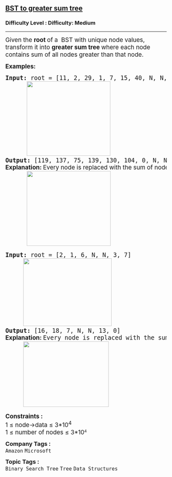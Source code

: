 <h2><a href="https://www.geeksforgeeks.org/problems/bst-to-greater-sum-tree/1?timeMachineDate=2025-10-17">BST to greater sum tree</a></h2><h3>Difficulty Level : Difficulty: Medium</h3><hr><div class="problems_problem_content__Xm_eO"><p><span style="font-size: 14pt;">Given the&nbsp;<strong>root&nbsp;</strong>of a&nbsp;&nbsp;BST with unique node values, transform it into <strong>greater sum tree </strong>where each node contains sum of all nodes&nbsp;greater&nbsp;than that node.</span></p>
<p><span style="font-size: 14pt;"><strong>Examples:</strong></span></p>
<pre><span style="font-size: 14pt;"><strong>Input: </strong>root = [11, 2, 29, 1, 7, 15, 40, N, N, N, N, N, N, 35, N]<br>      <img src="https://media.geeksforgeeks.org/img-practice/prod/addEditProblem/706357/Web/Other/blobid0_1759556071.webp" width="261" height="233"><br><strong>Output:</strong> [119, 137, 75, 139, 130, 104, 0, N, N, N, N, N, N, 40, N]<br><strong style="font-family: -apple-system, BlinkMacSystemFont, 'Segoe UI', Roboto, Oxygen, Ubuntu, Cantarell, 'Open Sans', 'Helvetica Neue', sans-serif;">Explanation: </strong><span style="font-family: -apple-system, BlinkMacSystemFont, 'Segoe UI', Roboto, Oxygen, Ubuntu, Cantarell, 'Open Sans', 'Helvetica Neue', sans-serif;">Every node is replaced with the sum of nodes greater than itself. </span><br>      <img src="https://media.geeksforgeeks.org/img-practice/prod/addEditProblem/706357/Web/Other/blobid1_1759556181.webp" width="262" height="234">
</span></pre>
<pre><span style="font-size: 14pt;"><strong>Input</strong><strong>:</strong> root = [2, 1, 6, N, N, 3, 7]<br>     <img src="https://media.geeksforgeeks.org/img-practice/prod/addEditProblem/706357/Web/Other/blobid2_1759556893.webp" width="276" height="212"><br><strong>Output: </strong>[16, 18, 7, N, N, 13, 0]<br><strong style="font-family: -apple-system, BlinkMacSystemFont, 'Segoe UI', Roboto, Oxygen, Ubuntu, Cantarell, 'Open Sans', 'Helvetica Neue', sans-serif;">Explanation: </strong>Every node is replaced with the sum of nodes greater than itself.<span style="font-family: -apple-system, BlinkMacSystemFont, 'Segoe UI', Roboto, Oxygen, Ubuntu, Cantarell, 'Open Sans', 'Helvetica Neue', sans-serif;"> </span><br>     <img src="https://media.geeksforgeeks.org/img-practice/prod/addEditProblem/706357/Web/Other/blobid3_1759556991.webp" width="267" height="205"></span></pre>
<div><span style="font-size: 14pt;"><strong>Constraints :</strong></span></div>
<div><span style="font-size: 14pt;">1 ≤ node-&gt;data ≤ 3*10<sup>4</sup></span></div>
<div><span style="font-size: 14pt;">1 ≤ number of nodes ≤ 3</span><span style="font-size: 18.6667px;">*10</span><sup>4</sup></div></div><p><span style=font-size:18px><strong>Company Tags : </strong><br><code>Amazon</code>&nbsp;<code>Microsoft</code>&nbsp;<br><p><span style=font-size:18px><strong>Topic Tags : </strong><br><code>Binary Search Tree</code>&nbsp;<code>Tree</code>&nbsp;<code>Data Structures</code>&nbsp;